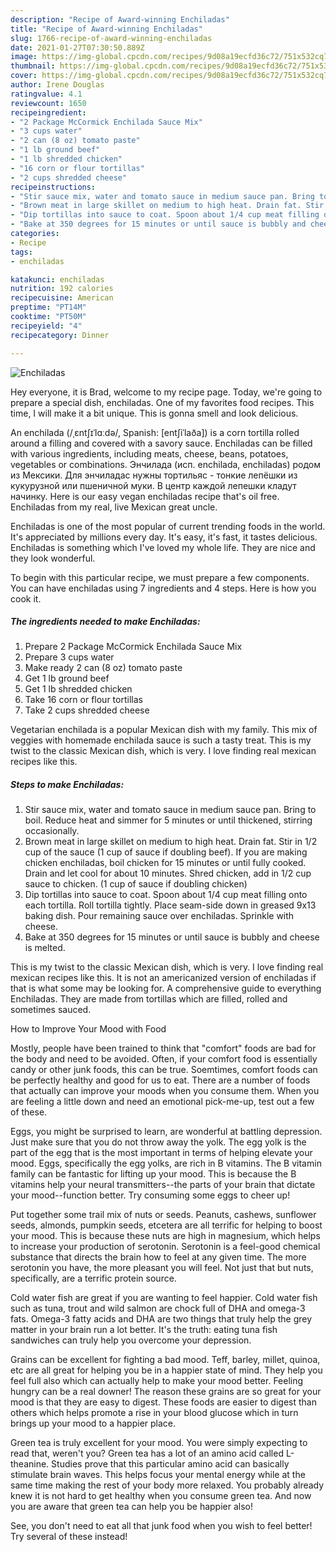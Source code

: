 ```yaml
---
description: "Recipe of Award-winning Enchiladas"
title: "Recipe of Award-winning Enchiladas"
slug: 1766-recipe-of-award-winning-enchiladas
date: 2021-01-27T07:30:50.889Z
image: https://img-global.cpcdn.com/recipes/9d08a19ecfd36c72/751x532cq70/enchiladas-recipe-main-photo.jpg
thumbnail: https://img-global.cpcdn.com/recipes/9d08a19ecfd36c72/751x532cq70/enchiladas-recipe-main-photo.jpg
cover: https://img-global.cpcdn.com/recipes/9d08a19ecfd36c72/751x532cq70/enchiladas-recipe-main-photo.jpg
author: Irene Douglas
ratingvalue: 4.1
reviewcount: 1650
recipeingredient:
- "2 Package McCormick Enchilada Sauce Mix"
- "3 cups water"
- "2 can (8 oz) tomato paste"
- "1 lb ground beef"
- "1 lb shredded chicken"
- "16 corn or flour tortillas"
- "2 cups shredded cheese"
recipeinstructions:
- "Stir sauce mix, water and tomato sauce in medium sauce pan. Bring to boil. Reduce heat and simmer for 5 minutes or until thickened, stirring occasionally."
- "Brown meat in large skillet on medium to high heat. Drain fat. Stir in 1/2 cup of the sauce (1 cup of sauce if doubling beef). If you are making chicken enchiladas, boil chicken for 15 minutes or until fully cooked. Drain and let cool for about 10 minutes. Shred chicken, add in 1/2 cup sauce to chicken. (1 cup of sauce if doubling chicken)"
- "Dip tortillas into sauce to coat. Spoon about 1/4 cup meat filling onto each tortilla. Roll tortilla tightly. Place seam-side down in greased 9x13 baking dish. Pour remaining sauce over enchiladas. Sprinkle with cheese."
- "Bake at 350 degrees for 15 minutes or until sauce is bubbly and cheese is melted."
categories:
- Recipe
tags:
- enchiladas

katakunci: enchiladas 
nutrition: 192 calories
recipecuisine: American
preptime: "PT14M"
cooktime: "PT50M"
recipeyield: "4"
recipecategory: Dinner

---
```



![Enchiladas](https://img-global.cpcdn.com/recipes/9d08a19ecfd36c72/751x532cq70/enchiladas-recipe-main-photo.jpg)

Hey everyone, it is Brad, welcome to my recipe page. Today, we're going to prepare a special dish, enchiladas. One of my favorites food recipes. This time, I will make it a bit unique. This is gonna smell and look delicious.

An enchilada (/ˌɛntʃɪˈlɑːdə/, Spanish: [entʃiˈlaða]) is a corn tortilla rolled around a filling and covered with a savory sauce. Enchiladas can be filled with various ingredients, including meats, cheese, beans, potatoes, vegetables or combinations. Энчилада (исп. enchilada, enchiladas) родом из Мексики. Для энчиладас нужны тортильяс - тонкие лепёшки из кукурузной или пшеничной муки. В центр каждой лепешки кладут начинку. Here is our easy vegan enchiladas recipe that&#39;s oil free. Enchiladas from my real, live Mexican great uncle.

Enchiladas is one of the most popular of current trending foods in the world. It's appreciated by millions every day. It's easy, it's fast, it tastes delicious. Enchiladas is something which I've loved my whole life. They are nice and they look wonderful.


To begin with this particular recipe, we must prepare a few components. You can have enchiladas using 7 ingredients and 4 steps. Here is how you cook it.

<!--inarticleads1-->

##### The ingredients needed to make Enchiladas:

1. Prepare 2 Package McCormick Enchilada Sauce Mix
1. Prepare 3 cups water
1. Make ready 2 can (8 oz) tomato paste
1. Get 1 lb ground beef
1. Get 1 lb shredded chicken
1. Take 16 corn or flour tortillas
1. Take 2 cups shredded cheese


Vegetarian enchilada is a popular Mexican dish with my family. This mix of veggies with homemade enchilada sauce is such a tasty treat. This is my twist to the classic Mexican dish, which is very. I love finding real mexican recipes like this. 

<!--inarticleads2-->

##### Steps to make Enchiladas:

1. Stir sauce mix, water and tomato sauce in medium sauce pan. Bring to boil. Reduce heat and simmer for 5 minutes or until thickened, stirring occasionally.
1. Brown meat in large skillet on medium to high heat. Drain fat. Stir in 1/2 cup of the sauce (1 cup of sauce if doubling beef). If you are making chicken enchiladas, boil chicken for 15 minutes or until fully cooked. Drain and let cool for about 10 minutes. Shred chicken, add in 1/2 cup sauce to chicken. (1 cup of sauce if doubling chicken)
1. Dip tortillas into sauce to coat. Spoon about 1/4 cup meat filling onto each tortilla. Roll tortilla tightly. Place seam-side down in greased 9x13 baking dish. Pour remaining sauce over enchiladas. Sprinkle with cheese.
1. Bake at 350 degrees for 15 minutes or until sauce is bubbly and cheese is melted.


This is my twist to the classic Mexican dish, which is very. I love finding real mexican recipes like this. It is not an americanized version of enchiladas if that is what some may be looking for. A comprehensive guide to everything Enchiladas. They are made from tortillas which are filled, rolled and sometimes sauced. 

How to Improve Your Mood with Food


Mostly, people have been trained to think that "comfort" foods are bad for the body and need to be avoided. Often, if your comfort food is essentially candy or other junk foods, this can be true. Soemtimes, comfort foods can be perfectly healthy and good for us to eat. There are a number of foods that actually can improve your moods when you consume them. When you are feeling a little down and need an emotional pick-me-up, test out a few of these.

Eggs, you might be surprised to learn, are wonderful at battling depression. Just make sure that you do not throw away the yolk. The egg yolk is the part of the egg that is the most important in terms of helping elevate your mood. Eggs, specifically the egg yolks, are rich in B vitamins. The B vitamin family can be fantastic for lifting up your mood. This is because the B vitamins help your neural transmitters--the parts of your brain that dictate your mood--function better. Try consuming some eggs to cheer up!

Put together some trail mix of nuts or seeds. Peanuts, cashews, sunflower seeds, almonds, pumpkin seeds, etcetera are all terrific for helping to boost your mood. This is because these nuts are high in magnesium, which helps to increase your production of serotonin. Serotonin is a feel-good chemical substance that directs the brain how to feel at any given time. The more serotonin you have, the more pleasant you will feel. Not just that but nuts, specifically, are a terrific protein source.

Cold water fish are great if you are wanting to feel happier. Cold water fish such as tuna, trout and wild salmon are chock full of DHA and omega-3 fats. Omega-3 fatty acids and DHA are two things that truly help the grey matter in your brain run a lot better. It's the truth: eating tuna fish sandwiches can truly help you overcome your depression. 

Grains can be excellent for fighting a bad mood. Teff, barley, millet, quinoa, etc are all great for helping you be in a happier state of mind. They help you feel full also which can actually help to make your mood better. Feeling hungry can be a real downer! The reason these grains are so great for your mood is that they are easy to digest. These foods are easier to digest than others which helps promote a rise in your blood glucose which in turn brings up your mood to a happier place.

Green tea is truly excellent for your mood. You were simply expecting to read that, weren't you? Green tea has a lot of an amino acid called L-theanine. Studies prove that this particular amino acid can basically stimulate brain waves. This helps focus your mental energy while at the same time making the rest of your body more relaxed. You probably already knew it is not hard to get healthy when you consume green tea. And now you are aware that green tea can help you be happier also!

See, you don't need to eat all that junk food when you wish to feel better! Try several of these instead!

